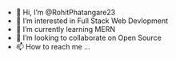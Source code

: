 - 👋 Hi, I’m @RohitPhatangare23
- 👀 I’m interested in Full Stack Web Devlopment 
- 🌱 I’m currently learning MERN
- 💞️ I’m looking to collaborate on Open Source
- 📫 How to reach me ...

<!---
RohitPhatangare23/RohitPhatangare23 is a ✨ special ✨ repository because its `README.md` (this file) appears on your GitHub profile.
You can click the Preview link to take a look at your changes.
--->
